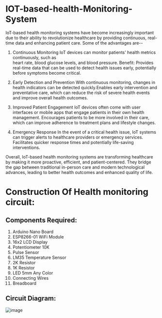 # IOT-based-health-Monitoring-System

IoT-based health monitoring systems have become increasingly important due to their ability to revolutionize healthcare by providing continuous, real-time data and enhancing patient care.
Some of the advantages are--
1) Continuous Monitoring
   IoT devices can monitor patients' health metrics continuously, such as    
   heart rate, blood glucose levels, and blood pressure.
   Benefit: Provides real-time data that can be used to detect health issues 
   early, potentially before symptoms become critical.

2) Early Detection and Prevention
   With continuous monitoring, changes in health indicators can be detected 
   quickly.Enables early intervention and preventative care, which can 
   reduce the risk of severe health events and improve overall health 
   outcomes.
   
3) Improved Patient Engagement
   IoT devices often come with user interfaces or mobile apps that engage 
   patients in their own health management. Encourages patients to be more 
   involved in their care, which can improve adherence to treatment plans 
   and lifestyle changes.

4) Emergency Response
   In the event of a critical health issue, IoT systems can trigger alerts 
   to healthcare providers or emergency services. Facilitates quicker 
   response times and potentially life-saving interventions.

Overall, IoT-based health monitoring systems are transforming healthcare by making it more proactive, efficient, and patient-centered. They bridge the gap between traditional in-person care and modern technological advances, leading to better health outcomes and enhanced quality of life.

# Construction Of  Health monitoring circuit: 
Components Required:
--------------------- 
1) Arduino Nano Board	
2)	ESP8266-01 WiFi Module	
3)	16x2 LCD Display	
4)	Potentiometer 10K	
5)	Pulse Sensor	
6)	LM35 Temperature Sensor	
7)	2K Resistor		
8)	1K Resistor	
9)	LED 5mm Any Color	
10)	Connecting Wires	
11)	Breadboard

Circuit Diagram:
----------------
![image](https://github.com/user-attachments/assets/eb40f737-b9be-491e-b4f9-47e947a18d41)

   


   



